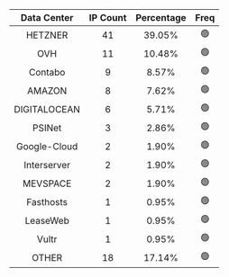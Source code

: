 | Data Center | IP Count | Percentage | Freq |
|:------------:|:--------:|:-----------:|:-----:|
| HETZNER | 41 | 39.05% | 🟢 |
| OVH | 11 | 10.48% | 🟢 |
| Contabo | 9 | 8.57% | 🟢 |
| AMAZON | 8 | 7.62% | 🟢 |
| DIGITALOCEAN | 6 | 5.71% | 🟢 |
| PSINet | 3 | 2.86% | 🟢 |
| Google-Cloud | 2 | 1.90% | 🟢 |
| Interserver | 2 | 1.90% | 🟢 |
| MEVSPACE | 2 | 1.90% | 🟢 |
| Fasthosts | 1 | 0.95% | 🟢 |
| LeaseWeb | 1 | 0.95% | 🟢 |
| Vultr | 1 | 0.95% | 🟢 |
| OTHER | 18 | 17.14% | 🟢 |